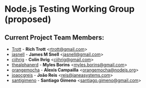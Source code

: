 # Node.js Testing Working Group (proposed)

## Current Project Team Members:

* [Trott](https://github.com/Trott) - **Rich Trott** &lt;rtrott@gmail.com&gt;
* [jasnell](https://github.com/jasnell) - **James M Snell** &lt;jasnell@gmail.com&gt;
* [cjihrig](https://github.com/cjihrig) - **Colin Ihrig** &lt;cjihrig@gmail.com&gt;
* [thealphanerd](http://github.com/thealphanerd) - **Myles Borins** &lt;myles.borins@gmail.com&gt;
* [orangemocha](https://github.com/orangemocha) - **Alexis Campailla** &lt;orangemocha@nodejs.org&gt;
* [joaocgreis](https://github.com/joaocgreis) - **João Reis** &lt;reis@janeasystems.com&gt;
* [santigimeno](https://github.com/santigimeno) - **Santiago Gimeno** &lt;santiago.gimeno@gmail.com&gt;
